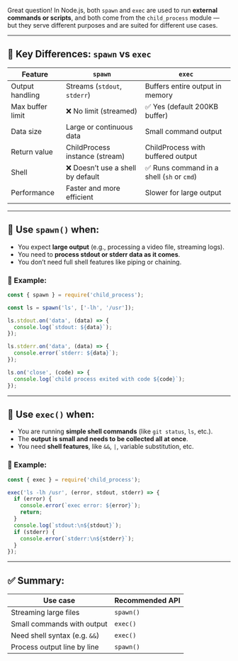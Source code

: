 Great question! In Node.js, both `spawn` and `exec` are used to run **external commands or scripts**, and both come from the `child_process` module — but they serve different purposes and are suited for different use cases.

---

## 🧠 **Key Differences: `spawn` vs `exec`**

| Feature          | `spawn`                          | `exec`                                    |
| ---------------- | -------------------------------- | ----------------------------------------- |
| Output handling  | Streams (`stdout`, `stderr`)     | Buffers entire output in memory           |
| Max buffer limit | ❌ No limit (streamed)            | ✅ Yes (default 200KB buffer)              |
| Data size        | Large or continuous data         | Small command output                      |
| Return value     | ChildProcess instance (stream)   | ChildProcess with buffered output         |
| Shell            | ❌ Doesn’t use a shell by default | ✅ Runs command in a shell (`sh` or `cmd`) |
| Performance      | Faster and more efficient        | Slower for large output                   |

---

## 🧪 **Use `spawn()` when:**

* You expect **large output** (e.g., processing a video file, streaming logs).
* You need to **process stdout or stderr data as it comes**.
* You don’t need full shell features like piping or chaining.

### 🔧 Example:

```js
const { spawn } = require('child_process');

const ls = spawn('ls', ['-lh', '/usr']);

ls.stdout.on('data', (data) => {
  console.log(`stdout: ${data}`);
});

ls.stderr.on('data', (data) => {
  console.error(`stderr: ${data}`);
});

ls.on('close', (code) => {
  console.log(`child process exited with code ${code}`);
});
```

---

## 🧪 **Use `exec()` when:**

* You are running **simple shell commands** (like `git status`, `ls`, etc.).
* The **output is small and needs to be collected all at once**.
* You need **shell features**, like `&&`, `|`, variable substitution, etc.

### 🔧 Example:

```js
const { exec } = require('child_process');

exec('ls -lh /usr', (error, stdout, stderr) => {
  if (error) {
    console.error(`exec error: ${error}`);
    return;
  }
  console.log(`stdout:\n${stdout}`);
  if (stderr) {
    console.error(`stderr:\n${stderr}`);
  }
});
```

---

## ✅ Summary:

| Use case                      | Recommended API |
| ----------------------------- | --------------- |
| Streaming large files         | `spawn()`       |
| Small commands with output    | `exec()`        |
| Need shell syntax (e.g. `&&`) | `exec()`        |
| Process output line by line   | `spawn()`       |
